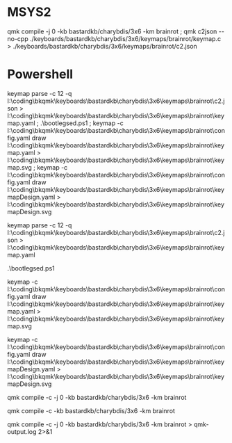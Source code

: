# MSYS2

qmk compile -j 0 -kb bastardkb/charybdis/3x6 -km brainrot ; qmk c2json --no-cpp ./keyboards/bastardkb/charybdis/3x6/keymaps/brainrot/keymap.c > ./keyboards/bastardkb/charybdis/3x6/keymaps/brainrot/c2.json

# Powershell

keymap parse -c 12 -q I:\coding\bkqmk\keyboards\bastardkb\charybdis\3x6\keymaps\brainrot\c2.json > I:\coding\bkqmk\keyboards\bastardkb\charybdis\3x6\keymaps\brainrot\keymap.yaml ; .\bootlegsed.ps1 ; keymap -c I:\coding\bkqmk\keyboards\bastardkb\charybdis\3x6\keymaps\brainrot\config.yaml draw I:\coding\bkqmk\keyboards\bastardkb\charybdis\3x6\keymaps\brainrot\keymap.yaml > I:\coding\bkqmk\keyboards\bastardkb\charybdis\3x6\keymaps\brainrot\keymap.svg ; keymap -c I:\coding\bkqmk\keyboards\bastardkb\charybdis\3x6\keymaps\brainrot\config.yaml draw I:\coding\bkqmk\keyboards\bastardkb\charybdis\3x6\keymaps\brainrot\keymapDesign.yaml > I:\coding\bkqmk\keyboards\bastardkb\charybdis\3x6\keymaps\brainrot\keymapDesign.svg

keymap parse -c 12 -q I:\coding\bkqmk\keyboards\bastardkb\charybdis\3x6\keymaps\brainrot\c2.json > I:\coding\bkqmk\keyboards\bastardkb\charybdis\3x6\keymaps\brainrot\keymap.yaml

.\bootlegsed.ps1

keymap -c I:\coding\bkqmk\keyboards\bastardkb\charybdis\3x6\keymaps\brainrot\config.yaml draw I:\coding\bkqmk\keyboards\bastardkb\charybdis\3x6\keymaps\brainrot\keymap.yaml > I:\coding\bkqmk\keyboards\bastardkb\charybdis\3x6\keymaps\brainrot\keymap.svg

keymap -c I:\coding\bkqmk\keyboards\bastardkb\charybdis\3x6\keymaps\brainrot\config.yaml draw I:\coding\bkqmk\keyboards\bastardkb\charybdis\3x6\keymaps\brainrot\keymapDesign.yaml > I:\coding\bkqmk\keyboards\bastardkb\charybdis\3x6\keymaps\brainrot\keymapDesign.svg

qmk compile -c -j 0 -kb bastardkb/charybdis/3x6 -km brainrot

qmk compile -c -kb bastardkb/charybdis/3x6 -km brainrot

qmk compile -c -j 0 -kb bastardkb/charybdis/3x6 -km brainrot > qmk-output.log 2>&1
